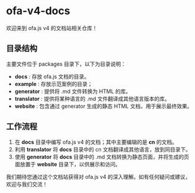 # ofa-v4-docs

欢迎来到 ofa.js v4 的文档站相关仓库！

## 目录结构

主要文件位于 packages 目录下，以下为目录说明： 

- **docs** : 存放 ofa.js 文档的目录。 
- **example** : 存放示范案例的目录；
- **generator** : 提供将 .md 文件转换为 HTML 的库。 
- **translator** : 提供将某种语言的 .md 文件翻译成其他语言版本的库。 
- **website** : 包含通过 generator 生成的静态 HTML 文档，用于展示最终效果。

## 工作流程 

1. 在 **docs**  目录中编写 ofa.js v4 的文档；其中主要编辑的是 **cn** 的文档。 
2. 利用 **translator**  将 **docs**  目录中的 cn 文档翻译成其他语言，放到同目录下。 
3. 使用 **generator**  将 **docs**  目录中的 .md 文档转换为静态页面，并将生成的页面放置于 **website**  目录下，以供展示和访问。

我们期待您通过这个文档站获得对 ofa.js v4 的深入理解。如有任何疑问或建议，欢迎与我们交流！
